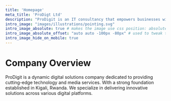 ```yaml
---
title: 'Homepage'
meta_title: 'ProDigt Ltd'
description: "ProDigit is an IT consultancy that empowers businesses with tailored digital solutions to succeed in the digital age."
intro_image: "images/illustrations/pointing.svg"
intro_image_absolute: true # makes the image use css position: absolute; so it looks "offset". It's a visual effect that might not always look good depending on the image you use.
intro_image_absolute_offset: "auto auto -100px -80px" # used to tweak the positioning of the absolute image if enabled above
intro_image_hide_on_mobile: true
---
```


# Company Overview

ProDigit is a dynamic digital solutions company dedicated to providing cutting-edge technology and media services. With a strong foundation established in Kigali, Rwanda. We specialize in delivering innovative solutions across various digital platforms.

